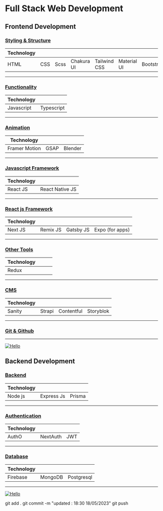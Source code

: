 # Full Stack Web Development

## Frontend Development

### [Styling & Structure](https://github.com/legendtemplate/roadmap-template/tree/main/0)

| Technology |     |      |            |              |             |           |
| ---------- | --- | ---- | ---------- | ------------ | ----------- | --------- |
| HTML       | CSS | Scss | Chakura UI | Tailwind CSS | Material UI | Bootstrap |

---

### [Functionality](https://github.com/legendtemplate/roadmap-template/tree/main/1)

| Technology |            |
| ---------- | ---------- |
| Javascript | Typescript |

---

### [Animation](https://github.com/legendtemplate/roadmap-template/tree/main/2)

| Technology    |      |         |
| ------------- | ---- | ------- |
| Framer Motion | GSAP | Blender |

---

### [Javascript Framework](https://github.com/legendtemplate/roadmap-template/tree/main/3)

| Technology |                 |
| ---------- | --------------- |
| React JS   | React Native JS |

---

### [React js Framework](https://github.com/legendtemplate/roadmap-template/tree/main/4)

| Technology |          |           |                 |
| ---------- | -------- | --------- | --------------- |
| Next JS    | Remix JS | Gatsby JS | Expo (for apps) |

---

### [Other Tools](https://github.com/legendtemplate/roadmap-template/tree/main/5)

| Technology |     |     |     |
| ---------- | --- | --- | --- |
| Redux      |     |     |     |

---

### [CMS](https://github.com/legendtemplate/roadmap-template/tree/main/6)

| Technology |        |            |           |
| ---------- | ------ | ---------- | --------- |
| Sanity     | Strapi | Contentful | Storyblok |

---

### [Git & Github](https://education.github.com/git-cheat-sheet-education.pdf)

---
[![Hello](https://img.freepik.com/premium-vector/front-end-developer-typographic-header_277904-11487.jpg?w=2000)](https://github.com/legendtemplate/roadmap-template/tree/main/7-Frontendproject)

## Backend Development

### [Backend](https://github.com/legendtemplate/roadmap-template/tree/main/20)

| Technology |            |        |
| ---------- | ---------- | ------ |
| Node js    | Express Js | Prisma |

---

### [Authentication](https://github.com/legendtemplate/roadmap-template/tree/main/21)

| Technology |          |     |
| ---------- | -------- | --- |
| AuthO      | NextAuth | JWT |

---

### [Database](https://github.com/legendtemplate/roadmap-template/tree/main/22)

| Technology |         |            |
| ---------- | ------- | ---------- |
| Firebase   | MongoDB | Postgresql |

---

[![Hello](https://cdn.hashnode.com/res/hashnode/image/upload/v1683963073446/b6da9f72-e6dc-465e-baa1-bf9520edd38c.png)](https://github.com/legendtemplate/roadmap-template/tree/main/30-Backendproject)

git add .
git commit -m "updated : 18:30 18/05/2023"
git push
